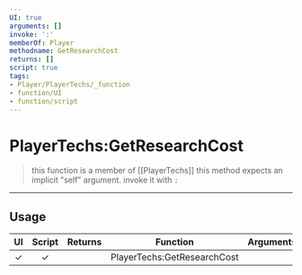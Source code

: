 ```yaml
---
UI: true
arguments: []
invoke: ':'
memberOf: Player
methodname: GetResearchCost
returns: []
script: true
tags:
- Player/PlayerTechs/_function
- function/UI
- function/script
---
```

# PlayerTechs:GetResearchCost
> this function is a member of [[PlayerTechs]]
> this method expects an implicit "self" argument. invoke it with `:`
-----
## Usage
|  UI | Script | Returns | Function | Arguments |
|:---:|:------:|-------:|:--------:|:---------|
|✓|✓||PlayerTechs:GetResearchCost||
